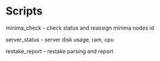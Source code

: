 # Scripts
minima_check - check status and reassign minima nodes id

server_status - server disk usage, ram, cpu

restake_report - restake parsing and report
